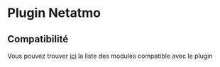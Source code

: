# Plugin Netatmo

## Compatibilité

Vous pouvez trouver [ici](https://compatibility.jeedom.com/index.php?v=d&p=home&plugin=netatmo) la liste des modules compatible avec le plugin
